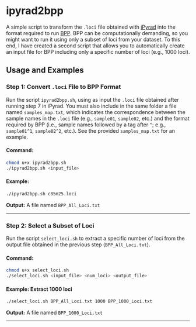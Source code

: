 # ipyrad2bpp

A simple script to transform the `.loci` file obtained with [iPyrad](https://github.com/dereneaton/ipyrad) into the format required to run [BPP](https://github.com/bpp/bpp). BPP can be computationally demanding, so you might want to run it using only a subset of loci from your dataset. To this end, I have created a second script that allows you to automatically create an input file for BPP including only a specific number of loci (e.g., 1000 loci).

## Usage and Examples

### Step 1: Convert `.loci` File to BPP Format

Run the script `ipyrad2bpp.sh`, using as input the `.loci` file obtained after running step 7 in iPyrad. You must also include in the same folder a file named `samples_map.txt`, which indicates the correspondence between the sample names in the `.loci` file (e.g., `sample01`, `sample02`, etc.) and the format required by BPP (i.e., sample names followed by a tag after `^`; e.g., `sample01^1`, `sample02^2`, etc.). See the provided `samples_map.txt` for an example.

#### Command:

```bash
chmod u+x ipyrad2bpp.sh
./ipyrad2bpp.sh <input_file>
```

#### Example:

```bash
./ipyrad2bpp.sh c85m25.loci
```

**Output:** A file named `BPP_All_Loci.txt`

---

### Step 2: Select a Subset of Loci

Run the script `select_loci.sh` to extract a specific number of loci from the output file obtained in the previous step (`BPP_All_Loci.txt`).

#### Command:

```bash
chmod u+x select_loci.sh
./select_loci.sh <input_file> <num_loci> <output_file>
```

#### Example: Extract 1000 loci

```bash
./select_loci.sh BPP_All_Loci.txt 1000 BPP_1000_Loci.txt
```

**Output:** A file named `BPP_1000_Loci.txt`

---



